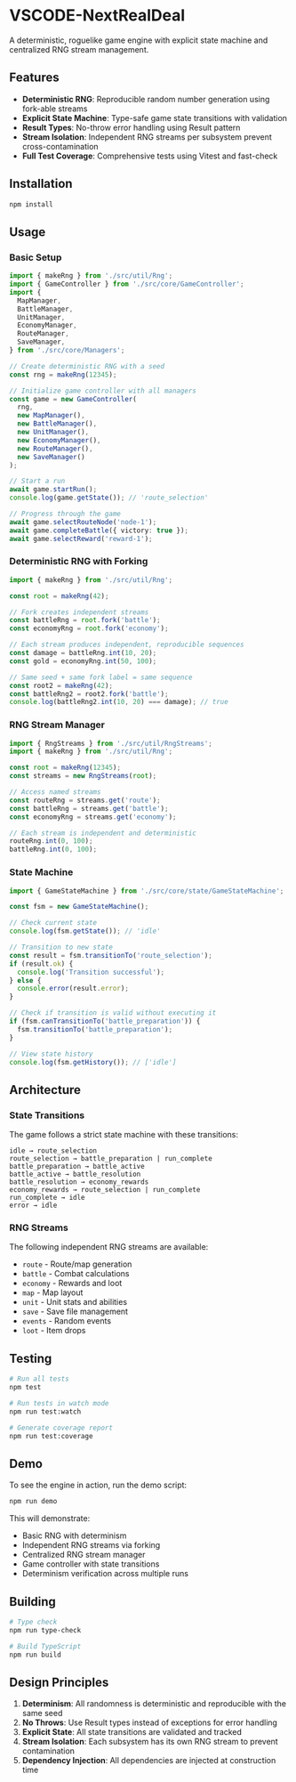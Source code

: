 # VSCODE-NextRealDeal

A deterministic, roguelike game engine with explicit state machine and centralized RNG stream management.

## Features

- **Deterministic RNG**: Reproducible random number generation using fork-able streams
- **Explicit State Machine**: Type-safe game state transitions with validation
- **Result Types**: No-throw error handling using Result pattern
- **Stream Isolation**: Independent RNG streams per subsystem prevent cross-contamination
- **Full Test Coverage**: Comprehensive tests using Vitest and fast-check

## Installation

```bash
npm install
```

## Usage

### Basic Setup

```typescript
import { makeRng } from './src/util/Rng';
import { GameController } from './src/core/GameController';
import {
  MapManager,
  BattleManager,
  UnitManager,
  EconomyManager,
  RouteManager,
  SaveManager,
} from './src/core/Managers';

// Create deterministic RNG with a seed
const rng = makeRng(12345);

// Initialize game controller with all managers
const game = new GameController(
  rng,
  new MapManager(),
  new BattleManager(),
  new UnitManager(),
  new EconomyManager(),
  new RouteManager(),
  new SaveManager()
);

// Start a run
await game.startRun();
console.log(game.getState()); // 'route_selection'

// Progress through the game
await game.selectRouteNode('node-1');
await game.completeBattle({ victory: true });
await game.selectReward('reward-1');
```

### Deterministic RNG with Forking

```typescript
import { makeRng } from './src/util/Rng';

const root = makeRng(42);

// Fork creates independent streams
const battleRng = root.fork('battle');
const economyRng = root.fork('economy');

// Each stream produces independent, reproducible sequences
const damage = battleRng.int(10, 20);
const gold = economyRng.int(50, 100);

// Same seed + same fork label = same sequence
const root2 = makeRng(42);
const battleRng2 = root2.fork('battle');
console.log(battleRng2.int(10, 20) === damage); // true
```

### RNG Stream Manager

```typescript
import { RngStreams } from './src/util/RngStreams';
import { makeRng } from './src/util/Rng';

const root = makeRng(12345);
const streams = new RngStreams(root);

// Access named streams
const routeRng = streams.get('route');
const battleRng = streams.get('battle');
const economyRng = streams.get('economy');

// Each stream is independent and deterministic
routeRng.int(0, 100);
battleRng.int(0, 100);
```

### State Machine

```typescript
import { GameStateMachine } from './src/core/state/GameStateMachine';

const fsm = new GameStateMachine();

// Check current state
console.log(fsm.getState()); // 'idle'

// Transition to new state
const result = fsm.transitionTo('route_selection');
if (result.ok) {
  console.log('Transition successful');
} else {
  console.error(result.error);
}

// Check if transition is valid without executing it
if (fsm.canTransitionTo('battle_preparation')) {
  fsm.transitionTo('battle_preparation');
}

// View state history
console.log(fsm.getHistory()); // ['idle']
```

## Architecture

### State Transitions

The game follows a strict state machine with these transitions:

```
idle → route_selection
route_selection → battle_preparation | run_complete
battle_preparation → battle_active
battle_active → battle_resolution
battle_resolution → economy_rewards
economy_rewards → route_selection | run_complete
run_complete → idle
error → idle
```

### RNG Streams

The following independent RNG streams are available:

- `route` - Route/map generation
- `battle` - Combat calculations
- `economy` - Rewards and loot
- `map` - Map layout
- `unit` - Unit stats and abilities
- `save` - Save file management
- `events` - Random events
- `loot` - Item drops

## Testing

```bash
# Run all tests
npm test

# Run tests in watch mode
npm run test:watch

# Generate coverage report
npm run test:coverage
```

## Demo

To see the engine in action, run the demo script:

```bash
npm run demo
```

This will demonstrate:
- Basic RNG with determinism
- Independent RNG streams via forking
- Centralized RNG stream manager
- Game controller with state transitions
- Determinism verification across multiple runs

## Building

```bash
# Type check
npm run type-check

# Build TypeScript
npm run build
```

## Design Principles

1. **Determinism**: All randomness is deterministic and reproducible with the same seed
2. **No Throws**: Use Result types instead of exceptions for error handling
3. **Explicit State**: All state transitions are validated and tracked
4. **Stream Isolation**: Each subsystem has its own RNG stream to prevent contamination
5. **Dependency Injection**: All dependencies are injected at construction time
